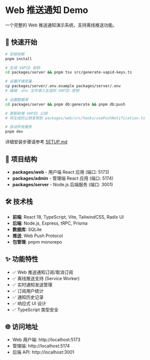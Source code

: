 # Web 推送通知 Demo

一个完整的 Web 推送通知演示系统，支持离线推送功能。

## 🚀 快速开始

```bash
# 安装依赖
pnpm install

# 生成 VAPID 密钥
cd packages/server && pnpm tsx src/generate-vapid-keys.ts

# 设置环境变量
cp packages/server/.env.example packages/server/.env
# 编辑 .env 文件填入生成的 VAPID 密钥

# 设置数据库
cd packages/server && pnpm db:generate && pnpm db:push

# 更新前端 VAPID 公钥
# 将生成的公钥复制到 packages/web/src/hooks/usePushNotification.ts

# 启动所有服务
pnpm dev
```

详细安装步骤请参考 [SETUP.md](./SETUP.md)

## 📱 项目结构

- **packages/web** - 用户端 React 应用 (端口: 5173)
- **packages/admin** - 管理端 React 应用 (端口: 5174) 
- **packages/server** - Node.js 后端服务 (端口: 3001)

## 🛠 技术栈

- **前端**: React 18, TypeScript, Vite, TailwindCSS, Radix UI
- **后端**: Node.js, Express, tRPC, Prisma
- **数据库**: SQLite
- **推送**: Web Push Protocol
- **包管理**: pnpm monorepo

## ✨ 功能特性

- ✅ Web 推送通知订阅/取消订阅
- ✅ 离线推送支持 (Service Worker)
- ✅ 实时通知发送管理
- ✅ 订阅用户统计
- ✅ 通知历史记录
- ✅ 响应式 UI 设计
- ✅ TypeScript 类型安全

## 🌐 访问地址

- Web 用户端: http://localhost:5173
- 管理端: http://localhost:5174
- 后端 API: http://localhost:3001
